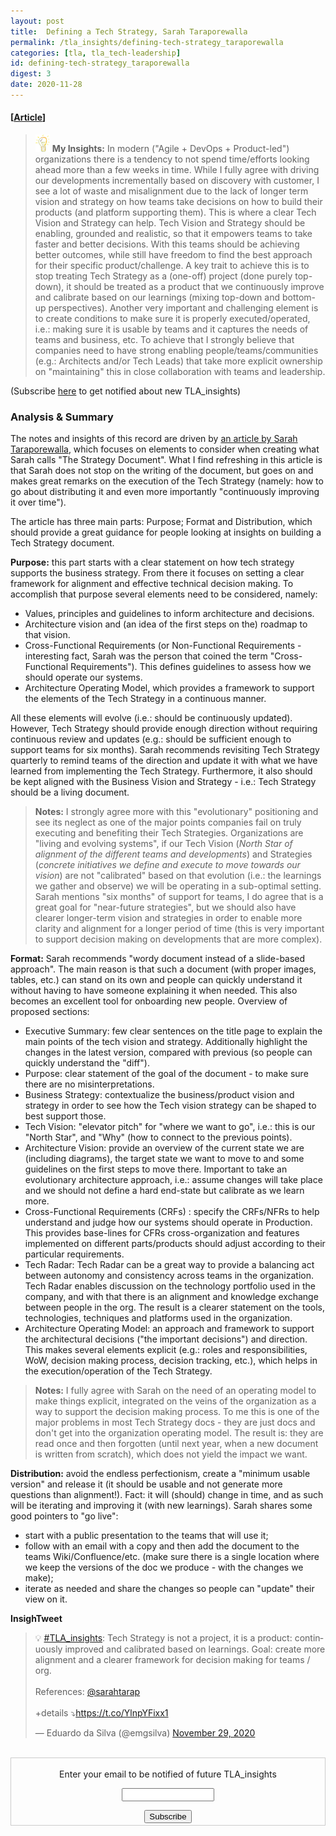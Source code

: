 ```yaml
---
layout: post
title:  Defining a Tech Strategy, Sarah Taraporewalla 
permalink: /tla_insights/defining-tech-strategy_taraporewalla
categories: [tla, tla_tech-leadership]
id: defining-tech-strategy_taraporewalla
digest: 3
date: 2020-11-28
---
```


#### [[Article](https://sarahtaraporewalla.com/agile/design/architecture/Defining-a-Tech-Strategy)]

> ![light](/assets/light-bulb.png) **My Insights:** In modern ("Agile + DevOps + Product-led") organizations there is a tendency to not spend time/efforts looking ahead more than a few weeks in time. While I fully agree with driving our developments incrementally based on discovery with customer, I see a lot of waste and misalignment due to the lack of longer term vision and strategy on how teams take decisions on how to build their products (and platform supporting them). This is where a clear Tech Vision and Strategy can help. Tech Vision and Strategy should be enabling, grounded and realistic, so that it empowers teams to take faster and better decisions. With this teams should be achieving better outcomes, while still have freedom to find the best approach for their specific product/challenge. A key trait to achieve this is to stop treating Tech Strategy as a (one-off) project (done purely top-down), it should be treated as a product that we continuously improve and calibrate based on our learnings (mixing top-down and bottom-up perspectives). Another very important and challenging element is to create conditions to make sure it is properly executed/operated, i.e.: making sure it is usable by teams and it captures the needs of teams and business, etc. To achieve that I strongly believe that companies need to have strong enabling people/teams/communities (e.g.: Architects and/or Tech Leads) that take more explicit ownership on "maintaining" this in close collaboration with teams and leadership.

(Subscribe <a href="https://tinyletter.com/tla_insights" target="_blank">here</a> to get notified about new TLA_insights)

### Analysis & Summary

The notes and insights of this record are driven by [an article by Sarah Taraporewalla](https://sarahtaraporewalla.com/agile/design/architecture/Defining-a-Tech-Strategy), which focuses on elements to consider when creating what Sarah calls "The Strategy Document". What I find refreshing in this article is that Sarah does not stop on the writing of the document, but goes on and makes great remarks on the execution of the Tech Strategy (namely: how to go about distributing it and even more importantly "continuously improving it over time").

The article has three main parts: Purpose; Format and Distribution, which should provide a great guidance for people looking at insights on building a Tech Strategy document.

**Purpose:** this part starts with a clear statement on how tech strategy supports the business strategy. From there it focuses on setting a clear framework for alignment and effective technical decision making. To accomplish that purpose several elements need to be considered, namely:

- Values, principles and guidelines to inform architecture and decisions.
- Architecture vision and (an idea of the first steps on the) roadmap to that vision.
- Cross-Functional Requirements (or Non-Functional Requirements - interesting fact, Sarah was the person that coined the term "Cross-Functional Requirements"). This defines guidelines to assess how we should operate our systems.
- Architecture Operating Model, which provides a framework to support the elements of the Tech Strategy in a continuous manner.

All these elements will evolve (i.e.: should be continuously updated). However, Tech Strategy should provide enough direction without requiring continuous review and updates (e.g.: should be sufficient enough to support teams for six months). Sarah recommends revisiting Tech Strategy quarterly to remind teams of the direction and update it with what we have learned from implementing the Tech Strategy. Furthermore, it also should be kept aligned with the Business Vision and Strategy - i.e.: Tech Strategy should be a living document.

> **Notes:** I strongly agree more with this "evolutionary" positioning and see its neglect as one of the major points companies fail on truly executing and benefiting their Tech Strategies. Organizations are "living and evolving systems", if our Tech Vision (*North Star of alignment of the different teams and developments*) and Strategies (*concrete initiatives we define and execute to move towards our vision*) are not "calibrated" based on that evolution (i.e.: the learnings we gather and observe) we will be operating in a sub-optimal setting. Sarah mentions "six months" of support for teams, I do agree that is a great goal for "near-future strategies", but we should also have clearer longer-term vision and strategies in order to enable more clarity and alignment for a longer period of time (this is very important to support decision making on developments that are more complex).

**Format:** Sarah recommends "wordy document instead of a slide-based approach". The main reason is that such a document (with proper images, tables, etc.) can stand on its own and people can quickly understand it without having to have someone explaining it when needed. This also becomes an excellent tool for onboarding new people. Overview of proposed sections:

- Executive Summary: few clear sentences on the title page to explain the main points of the tech vision and strategy. Additionally highlight the changes in the latest version, compared with previous (so people can quickly understand the "diff").
- Purpose: clear statement of the goal of the document - to make sure there are no misinterpretations.
- Business Strategy: contextualize the business/product vision and strategy in order to see how the Tech vision strategy can be shaped to best support those.
- Tech Vision: "elevator pitch" for "where we want to go", i.e.: this is our "North Star", and "Why" (how to connect to the previous points).
- Architecture Vision: provide an overview of the current state we are (including diagrams), the target state we want to move to and some guidelines on the first steps to move there. Important to take an evolutionary architecture approach, i.e.: assume changes will take place and we should not define a hard end-state but calibrate as we learn more.
- Cross-Functional Requirements (CRFs) : specify the CRFs/NFRs to help understand and judge how our systems should operate in Production. This provides base-lines for CFRs cross-organization and features implemented on different parts/products should adjust according to their particular requirements.
- Tech Radar: Tech Radar can be a great way to provide a balancing act between autonomy and consistency across teams in the organization. Tech Radar enables discussion on the technology portfolio used in the company, and with that there is an alignment and knowledge exchange between people in the org. The result is a clearer statement on the tools, technologies, techniques and platforms used in the organization.
- Architecture Operating Model: an approach and framework to support the architectural decisions ("the important decisions") and direction. This makes several elements explicit (e.g.: roles and responsibilities, WoW, decision making process, decision tracking, etc.), which helps in the execution/operation of the Tech Strategy.

> **Notes:** I fully agree with Sarah on the need of an operating model to make things explicit, integrated on the veins of the organization as a way to support the decision making process. To me this is one of the major problems in most Tech Strategy docs - they are just docs and don't get into the organization operating model. The result is: they are read once and then forgotten (until next year, when a new document is written from scratch), which does not yield the impact we want.

**Distribution:** avoid the endless perfectionism, create a "minimum usable version" and release it (it should be usable and not generate more questions than alignment!). Fact: it will (should) change in time, and as such will be iterating and improving it (with new learnings). Sarah shares some good pointers to "go live":

- start with a public presentation to the teams that will use it;
- follow with an email with a copy and then add the document to the teams Wiki/Confluence/etc. (make sure there is a single location where we keep the versions of the doc we produce - with the changes we make);
- iterate as needed and share the changes so people can "update" their view on it.

**InsighTweet**

<blockquote class="twitter-tweet"><p lang="en" dir="ltr">💡 <a href="https://twitter.com/hashtag/TLA_insights?src=hash&amp;ref_src=twsrc%5Etfw">#TLA_insights</a>: Tech Strategy is not a project, it is a product: continuously improved and calibrated based on learnings. Goal: create more alignment and a clearer framework for decision making for teams / org.<br><br>References: <a href="https://twitter.com/sarahtarap?ref_src=twsrc%5Etfw">@sarahtarap</a><br><br>+details ⤵️<a href="https://t.co/YlnpYFixx1">https://t.co/YlnpYFixx1</a></p>&mdash; Eduardo da Silva (@emgsilva) <a href="https://twitter.com/emgsilva/status/1333048014370451462?ref_src=twsrc%5Etfw">November 29, 2020</a></blockquote> <script async src="https://platform.twitter.com/widgets.js" charset="utf-8"></script>

<br>

<form style="border:1px solid #ccc;padding:3px;text-align:center;" action="https://tinyletter.com/tla_insights"
  method="post" target="popupwindow"
  onsubmit="window.open('https://tinyletter.com/tla_insights', 'popupwindow', 'scrollbars=yes,width=800,height=600');return true">
  <p><label for="tlemail">Enter your email to be notified of future TLA_insights</label></p>
  <p><input type="text" style="width:140px" name="email" id="tlemail" /></p><input type="hidden" value="1"
    name="embed" /><input type="submit" value="Subscribe" />
</form>
